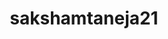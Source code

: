 ---
title: sakshamtaneja21
github: https://github.com/sakshamtaneja21
mode: light
transition: 1s
score: 65.7
archetype:
- Minimalistic
---